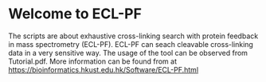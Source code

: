 # Welcome to ECL-PF

The scripts are about exhaustive cross-linking search with protein feedback in mass spectrometry (ECL-PF). ECL-PF can seach cleavable cross-linking data in a very sensitive way. The usage of the tool can be observed from Tutorial.pdf. More information can be found from at https://bioinformatics.hkust.edu.hk/Software/ECL-PF.html
